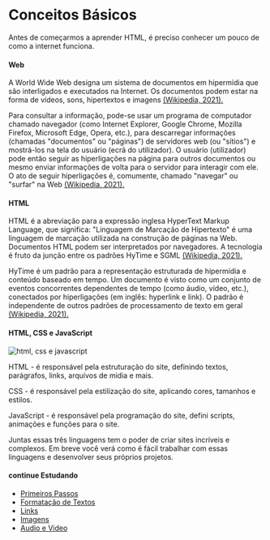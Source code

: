 # Conceitos Básicos
Antes de começarmos a aprender HTML, é preciso conhecer um pouco de como a internet funciona.

#### Web
A World Wide Web designa um sistema de documentos em hipermídia que são interligados e executados na Internet. Os documentos podem estar na forma de vídeos, sons, hipertextos e imagens <a href="https://pt.wikipedia.org/wiki/World_Wide_Web">(Wikipedia, 2021).</a>

Para consultar a informação, pode-se usar um programa de computador chamado navegador (como Internet Explorer, Google Chrome, Mozilla Firefox, Microsoft Edge, Opera, etc.), para descarregar informações (chamadas "documentos" ou "páginas") de servidores web (ou "sítios") e mostrá-los na tela do usuário (ecrã do utilizador). O usuário (utilizador) pode então seguir as hiperligações na página para outros documentos ou mesmo enviar informações de volta para o servidor para interagir com ele. O ato de seguir hiperligações é, comumente, chamado "navegar" ou "surfar" na Web <a href="https://pt.wikipedia.org/wiki/World_Wide_Web">(Wikipedia, 2021).</a>

#### HTML 
HTML é a abreviação para a expressão inglesa HyperText Markup Language, que significa: "Linguagem de Marcação de Hipertexto" é uma linguagem de marcação utilizada na construção de páginas na Web. Documentos HTML podem ser interpretados por navegadores. A tecnologia é fruto da junção entre os padrões HyTime e SGML <a href="https://pt.wikipedia.org/wiki/HTML">(Wikipedia, 2021).</a>

HyTime é um padrão para a representação estruturada de hipermídia e conteúdo baseado em tempo. Um documento é visto como um conjunto de eventos concorrentes dependentes de tempo (como áudio, vídeo, etc.), conectados por hiperligações (em inglês: hyperlink e link). O padrão é independente de outros padrões de processamento de texto em geral <a href="https://pt.wikipedia.org/wiki/HTML">(Wikipedia, 2021).</a>

#### HTML, CSS e JavaScript
<img src="https://www.alura.com.br/artigos/assets/html-css-js/imagem-4.png"  alt="html, css e javascript"/>

HTML - é responsável pela estruturação do site, definindo textos, parágrafos, links, arquivos de midia e mais. 

CSS - é responsável pela estilização do site, aplicando cores, tamanhos e estilos.

JavaScript - é responsável pela programação do site, defini scripts, animações e funções para o site.

Juntas essas três linguagens tem o poder de criar sites incríveis e complexos. Em breve você verá como é fácil trabalhar com essas linguagens e desenvolver seus próprios projetos.

#### continue Estudando
- <a href="https://github.com/wesleybertipaglia/html-para-iniciantes/blob/main/2.%20Primeiros%20Passos.md">Primeiros Passos</a>
- <a href="https://github.com/wesleybertipaglia/html-para-iniciantes/blob/main/3.%20Formatacao%20de%20Textos.md">Formatação de Textos</a>
- <a href="https://github.com/wesleybertipaglia/html-para-iniciantes/blob/main/4.%20Links.md">Links</a>
- <a href="https://github.com/wesleybertipaglia/html-para-iniciantes/blob/main/5.%20Imagens.md">Imagens</a>
- <a href="https://github.com/wesleybertipaglia/html-para-iniciantes/blob/main/6.%20Audio%20e%20Video.md">Audio e Video</a>

